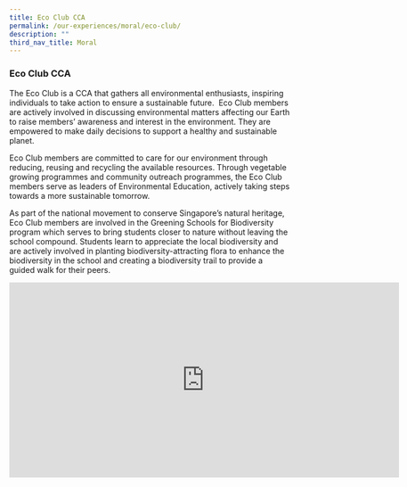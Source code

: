 ```yaml
---
title: Eco Club CCA
permalink: /our-experiences/moral/eco-club/
description: ""
third_nav_title: Moral
---
```

### **Eco Club CCA**
The Eco Club is a CCA that gathers all environmental enthusiasts, inspiring individuals to take action to ensure a sustainable future.  Eco Club members are actively involved in discussing environmental matters affecting our Earth to raise members’ awareness and interest in the environment. They are empowered to make daily decisions to support a healthy and sustainable planet.

Eco Club members are committed to care for our environment through reducing, reusing and recycling the available resources. Through vegetable growing programmes and community outreach programmes, the Eco Club members serve as leaders of Environmental Education, actively taking steps towards a more sustainable tomorrow.

As part of the national movement to conserve Singapore’s natural heritage, Eco Club members are involved in the Greening Schools for Biodiversity program which serves to bring students closer to nature without leaving the school compound. Students learn to appreciate the local biodiversity and are actively involved in planting biodiversity-attracting flora to enhance the biodiversity in the school and creating a biodiversity trail to provide a guided walk for their peers.

<iframe width="700" height="350" src="https://www.youtube.com/embed/qR9HVYTIlCA" title="Eco Club Video Promo Video" frameborder="0" allow="accelerometer; autoplay; clipboard-write; encrypted-media; gyroscope; picture-in-picture" allowfullscreen></iframe>